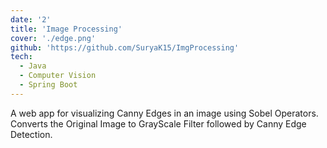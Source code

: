 ```yaml
---
date: '2'
title: 'Image Processing'
cover: './edge.png'
github: 'https://github.com/SuryaK15/ImgProcessing'
tech:
  - Java
  - Computer Vision
  - Spring Boot
---
```


A web app for visualizing Canny Edges in an image using Sobel Operators. Converts the Original Image to GrayScale Filter followed by Canny Edge Detection.
